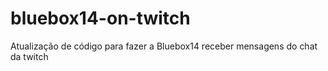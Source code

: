 # bluebox14-on-twitch
Atualização de código para fazer a Bluebox14 receber mensagens do chat  da twitch
